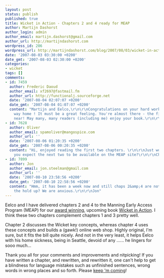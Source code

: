 ```yaml
---
layout: post
status: publish
published: true
title: Wicket in Action - Chapters 2 and 4 ready for MEAP
author: Martijn Dashorst
author_login: admin
author_email: martijn.dashorst@gmail.com
author_url: http://martijndashorst.com
wordpress_id: 286
wordpress_url: http://martijndashorst.com/blog/2007/08/03/wicket-in-action-chapters-2-and-4-ready-for-meap/
date: '2007-08-03 03:30:00 +0200'
date_gmt: '2007-08-03 02:30:00 +0200'
categories:
- wicket
tags: []
comments:
- id: 7459
  author: Frederic Daoud
  author_email: xf2697@fastmail.fm
  author_url: http://functionalj.sourceforge.net
  date: '2007-08-04 02:07:07 +0200'
  date_gmt: '2007-08-04 01:07:07 +0200'
  content: "Martijn and Eelco,\r\n\r\nCongratulations on your hard work finding its
    way home ! It must be a great feeling. You're almost there - the finish line is
    near! May many, many readers (including me) enjoy your book.\r\n\r\nCheers!\r\nFreddy"
- id: 7628
  author: Oliver
  author_email: spamoliver@mangospice.com
  author_url: ''
  date: '2007-08-06 01:20:35 +0200'
  date_gmt: '2007-08-06 00:20:35 +0200'
  content: "Hi, enjoyed reading the first two chapters. \r\n\r\nJust wondering when
    you expect the next two to be available on the MEAP site?\r\n\r\nCheers\r\nOliver"
- id: 7899
  author: Jon
  author_email: jon.steelman@gmail.com
  author_url: ''
  date: '2007-08-10 23:58:56 +0200'
  date_gmt: '2007-08-10 22:58:56 +0200'
  content: "Hmm, it has been a week now and still chaps 2&amp;4 are not on MEAP. What's
    the hold up? We are anxious.\r\n\r\nJon"
---
```

<p>
Eelco and I have delivered chapters 2 and 4 to the Manning Early Access Program (MEAP) for our <a href="http://nobelprize.org/nobel_prizes/literature/" title="The Nobel Prize in Literature">award winning</a>, upcoming book <a href="http://manning.com/dashorst">Wicket in Action</a>. I think these two chapters complement chapters 1 and 3 pretty well.</p>
<p>
	Chapter 2 discusses the Wicket key concepts, whereas chapter 4 uses these concepts and builds a (gawk!) online web shop. Highly original, I'm sure, but it fits the bill quite nicely. And not in the very least, it helps Eelco with his home sickness, being in Seattle, devoid of any ...... he lingers for sooo much...</p>
<p>
	Thank you all for your comments and improvements and nitpicking! If you have written a chapter, and rewritten, and rewritten it, one can't help to get a blindness for language mistakes such as unfinished sentences, wrong words in wrong places and so forth. Please <a href="http://www.manning-sandbox.com/forum.jspa?forumID=328" title="Sandbox: Wicket in Action">keep 'm coming</a>!</p>
